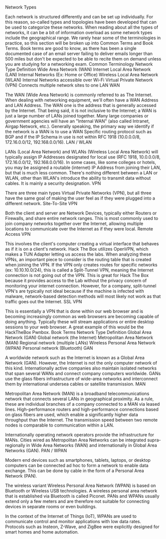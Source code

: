 
Network Types

Each network is structured differently and can be set up individually. For this reason, so-called types and topologies have been developed that can be used to categorize these networks. When reading about all the types of networks, it can be a bit of information overload as some network types include the geographical range. We rarely hear some of the terminologies in practice, so this section will be broken up into Common Terms and Book Terms. Book terms are good to know, as there has been a single documented case of an email server failing to deliver emails longer than 500 miles but don't be expected to be able to recite them on demand unless you are studying for a networking exam.
Common Terminology
Network Type 	Definition
Wide Area Network (WAN) 	Internet
Local Area Network (LAN) 	Internal Networks (Ex: Home or Office)
Wireless Local Area Network (WLAN) 	Internal Networks accessible over Wi-Fi
Virtual Private Network (VPN) 	Connects multiple network sites to one LAN
WAN

The WAN (Wide Area Network) is commonly referred to as The Internet. When dealing with networking equipment, we'll often have a WAN Address and LAN Address. The WAN one is the address that is generally accessed by the Internet. That being said, it is not inclusive to the Internet; a WAN is just a large number of LANs joined together. Many large companies or government agencies will have an "Internal WAN" (also called Intranet, Airgap Network, etc.). Generally speaking, the primary way we identify if the network is a WAN is to use a WAN Specific routing protocol such as BGP and if the IP Schema in use is not within RFC 1918 (10.0.0.0/8, 172.16.0.0/12, 192.168.0.0/16).
LAN / WLAN

LANs (Local Area Network) and WLANs (Wireless Local Area Network) will typically assign IP Addresses designated for local use (RFC 1918, 10.0.0.0/8, 172.16.0.0/12, 192.168.0.0/16). In some cases, like some colleges or hotels, you may be assigned a routable (internet) IP Address from joining their LAN, but that is much less common. There's nothing different between a LAN or WLAN, other than WLAN's introduce the ability to transmit data without cables. It is mainly a security designation.
VPN

There are three main types Virtual Private Networks (VPN), but all three have the same goal of making the user feel as if they were plugged into a different network.
Site-To-Site VPN

Both the client and server are Network Devices, typically either Routers or Firewalls, and share entire network ranges. This is most commonly used to join company networks together over the Internet, allowing multiple locations to communicate over the Internet as if they were local.
Remote Access VPN

This involves the client's computer creating a virtual interface that behaves as if it is on a client's network. Hack The Box utilizes OpenVPN, which makes a TUN Adapter letting us access the labs. When analyzing these VPNs, an important piece to consider is the routing table that is created when joining the VPN. If the VPN only creates routes for specific networks (ex: 10.10.10.0/24), this is called a Split-Tunnel VPN, meaning the Internet connection is not going out of the VPN. This is great for Hack The Box because it provides access to the Lab without the privacy concern of monitoring your internet connection. However, for a company, split-tunnel VPN's are typically not ideal because if the machine is infected with malware, network-based detection methods will most likely not work as that traffic goes out the Internet.
SSL VPN

This is essentially a VPN that is done within our web browser and is becoming increasingly common as web browsers are becoming capable of doing anything. Typically these will stream applications or entire desktop sessions to your web browser. A great example of this would be the HackTheBox Pwnbox.
Book Terms
Network Type 	Definition
Global Area Network (GAN) 	Global network (the Internet)
Metropolitan Area Network (MAN) 	Regional network (multiple LANs)
Wireless Personal Area Network (WPAN) 	Personal network (Bluetooth)
GAN

A worldwide network such as the Internet is known as a Global Area Network (GAN). However, the Internet is not the only computer network of this kind. Internationally active companies also maintain isolated networks that span several WANs and connect company computers worldwide. GANs use the glass fibers infrastructure of wide-area networks and interconnect them by international undersea cables or satellite transmission.
MAN

Metropolitan Area Network (MAN) is a broadband telecommunications network that connects several LANs in geographical proximity. As a rule, these are individual branches of a company connected to a MAN via leased lines. High-performance routers and high-performance connections based on glass fibers are used, which enable a significantly higher data throughput than the Internet. The transmission speed between two remote nodes is comparable to communication within a LAN.

Internationally operating network operators provide the infrastructure for MANs. Cities wired as Metropolitan Area Networks can be integrated supra-regionally in Wide Area Networks (WAN) and internationally in Global Area Networks (GAN).
PAN / WPAN

Modern end devices such as smartphones, tablets, laptops, or desktop computers can be connected ad hoc to form a network to enable data exchange. This can be done by cable in the form of a Personal Area Network (PAN).

The wireless variant Wireless Personal Area Network (WPAN) is based on Bluetooth or Wireless USB technologies. A wireless personal area network that is established via Bluetooth is called Piconet. PANs and WPANs usually extend only a few meters and are therefore not suitable for connecting devices in separate rooms or even buildings.

In the context of the Internet of Things (IoT), WPANs are used to communicate control and monitor applications with low data rates. Protocols such as Insteon, Z-Wave, and ZigBee were explicitly designed for smart homes and home automation.

